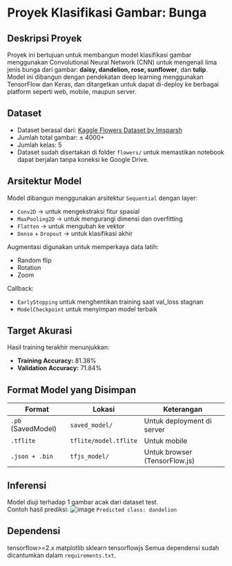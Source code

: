 # Proyek Klasifikasi Gambar: Bunga 

## Deskripsi Proyek
Proyek ini bertujuan untuk membangun model klasifikasi gambar menggunakan Convolutional Neural Network (CNN) untuk mengenali lima jenis bunga dari gambar: **daisy, dandelion, rose, sunflower**, dan **tulip**. Model ini dibangun dengan pendekatan deep learning menggunakan TensorFlow dan Keras, dan ditargetkan untuk dapat di-deploy ke berbagai platform seperti web, mobile, maupun server.

## Dataset
- Dataset berasal dari: [Kaggle Flowers Dataset by Imsparsh](https://www.kaggle.com/datasets/imsparsh/flowers-dataset)
- Jumlah total gambar: ± 4000+  
- Jumlah kelas: 5  
- Dataset sudah disertakan di folder `flowers/` untuk memastikan notebook dapat berjalan tanpa koneksi ke Google Drive.

## Arsitektur Model
Model dibangun menggunakan arsitektur `Sequential` dengan layer:
- `Conv2D` → untuk mengekstraksi fitur spasial
- `MaxPooling2D` → untuk mengurangi dimensi dan overfitting
- `Flatten` → untuk mengubah ke vektor
- `Dense` + `Dropout` → untuk klasifikasi akhir

Augmentasi digunakan untuk memperkaya data latih:
- Random flip
- Rotation
- Zoom

Callback:
- `EarlyStopping` untuk menghentikan training saat val_loss stagnan
- `ModelCheckpoint` untuk menyimpan model terbaik

## Target Akurasi
Hasil training terakhir menunjukkan:
- **Training Accuracy:** 81.38%
- **Validation Accuracy:** 71.84%

## Format Model yang Disimpan
| Format | Lokasi | Keterangan |
|--------|--------|------------|
| `.pb` (SavedModel) | `saved_model/` | Untuk deployment di server |
| `.tflite` | `tflite/model.tflite` | Untuk mobile |
| `.json + .bin` | `tfjs_model/` | Untuk browser (TensorFlow.js) |

## Inferensi
Model diuji terhadap 1 gambar acak dari dataset test.  
Contoh hasil prediksi: 
![image](https://github.com/user-attachments/assets/9259ace6-3810-4fe2-99a4-7628769f11fc) 
  `Predicted class: dandelion`

## Dependensi
tensorflow>=2.x matplotlib sklearn tensorflowjs
Semua dependensi sudah dicantumkan dalam `requirements.txt`.
